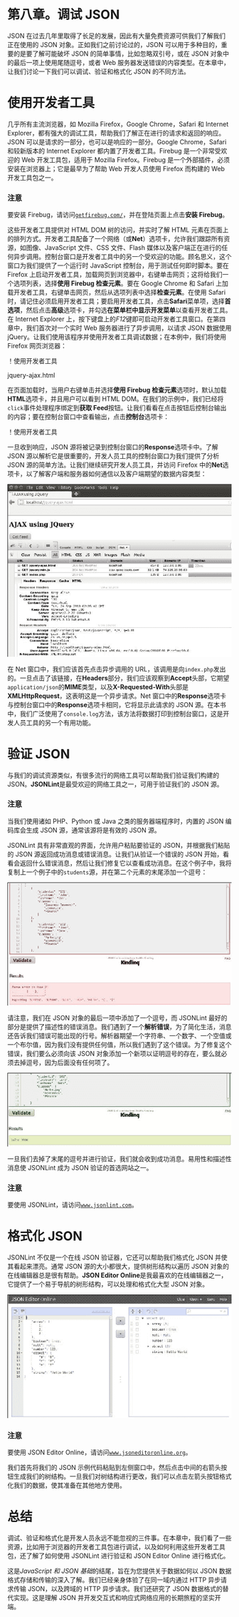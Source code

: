 # 第八章。调试 JSON

JSON 在过去几年里取得了长足的发展，因此有大量免费资源可供我们了解我们正在使用的 JSON 对象。正如我们之前讨论过的，JSON 可以用于多种目的，重要的是要了解可能破坏 JSON 的简单事情，比如忽略双引号，或在 JSON 对象中的最后一项上使用尾随逗号，或者 Web 服务器发送错误的内容类型。在本章中，让我们讨论一下我们可以调试、验证和格式化 JSON 的不同方法。

# 使用开发者工具

几乎所有主流浏览器，如 Mozilla Firefox，Google Chrome，Safari 和 Internet Explorer，都有强大的调试工具，帮助我们了解正在进行的请求和返回的响应。JSON 可以是请求的一部分，也可以是响应的一部分。Google Chrome，Safari 和较新版本的 Internet Explorer 都内置了开发者工具。Firebug 是一个非常受欢迎的 Web 开发工具包，适用于 Mozilla Firefox。Firebug 是一个外部插件，必须安装在浏览器上；它是最早为了帮助 Web 开发人员使用 Firefox 而构建的 Web 开发工具包之一。

### 注意

要安装 Firebug，请访问[`getfirebug.com/`](http://getfirebug.com/)，并在登陆页面上点击**安装 Firebug**。

这些开发者工具提供对 HTML DOM 树的访问，并实时了解 HTML 元素在页面上的排列方式。开发者工具配备了一个网络（或**Net**）选项卡，允许我们跟踪所有资源，如图像、JavaScript 文件、CSS 文件、Flash 媒体以及客户端正在进行的任何异步调用。控制台窗口是开发者工具中的另一个受欢迎的功能。顾名思义，这个窗口为我们提供了一个运行时 JavaScript 控制台，用于测试任何即时脚本。要在 Firefox 上启动开发者工具，加载网页到浏览器中，右键单击网页；这将给我们一个选项列表，选择**使用 Firebug 检查元素**。要在 Google Chrome 和 Safari 上加载开发者工具，右键单击网页，然后从选项列表中选择**检查元素**。在使用 Safari 时，请记住必须启用开发者工具；要启用开发者工具，点击**Safari**菜单项，选择**首选项**，然后点击**高级**选项卡，并勾选**在菜单栏中显示开发菜单**以查看开发者工具。在 Internet Explorer 上，按下键盘上的*F12*键即可启动开发者工具窗口。在第四章中，我们首次对一个实时 Web 服务器进行了异步调用，以请求 JSON 数据使用 jQuery。让我们使用该程序并使用开发者工具调试数据；在本例中，我们将使用 Firefox 网页浏览器：

！使用开发者工具

jquery-ajax.html

在页面加载时，当用户右键单击并选择**使用 Firebug 检查元素**选项时，默认加载**HTML**选项卡，并且用户可以看到 HTML DOM。在我们的示例中，我们已经将`click`事件处理程序绑定到**获取 Feed**按钮。让我们看看在点击按钮后控制台输出的内容；要在控制台窗口中查看输出，点击**控制台**选项卡：

！使用开发者工具

一旦收到响应，JSON 源将被记录到控制台窗口的**Response**选项卡中。了解 JSON 源以解析它是很重要的，开发人员工具的控制台窗口为我们提供了分析 JSON 源的简单方法。让我们继续研究开发人员工具，并访问 Firefox 中的**Net**选项卡，以了解客户端和服务器如何通信以及客户端期望的数据内容类型：

![使用开发人员工具](img/6034OS_08_03.jpg)

在 Net 窗口中，我们应该首先点击异步调用的 URL，该调用是向`index.php`发出的。一旦点击了该链接，在**Headers**部分，我们应该观察到**Accept**头部，它期望`application/json`的**MIME**类型，以及**X-Requested-With**头部是**XMLHttpRequest**，这表明这是一个异步请求。Net 窗口中的**Response**选项卡与控制台窗口中的**Response**选项卡相同，它将显示此请求的 JSON 源。在本书中，我们广泛使用了`console.log`方法，该方法将数据打印到控制台窗口，这是开发人员工具的另一个有用功能。

# 验证 JSON

与我们的调试资源类似，有很多流行的网络工具可以帮助我们验证我们构建的 JSON。**JSONLint**是最受欢迎的网络工具之一，可用于验证我们的 JSON 源。

### 注意

当我们使用诸如 PHP、Python 或 Java 之类的服务器端程序时，内置的 JSON 编码库会生成 JSON 源，通常该源将是有效的 JSON 源。

JSONLint 具有非常直观的界面，允许用户粘贴要验证的 JSON，并根据我们粘贴的 JSON 源返回成功消息或错误消息。让我们从验证一个错误的 JSON 开始，看看会返回什么错误消息，然后让我们修复它以查看成功消息。在这个例子中，我将复制上一个例子中的`students`源，并在第二个元素的末尾添加一个逗号：

![验证 JSON](img/6034OS_08_04.jpg)

请注意，我们在 JSON 对象的最后一项中添加了一个逗号，而 JSONLint 最好的部分是提供了描述性的错误消息。我们遇到了一个**解析错误**，为了简化生活，消息还告诉我们错误可能出现的行号。解析器期望一个字符串、一个数字、一个空值或一个布尔值，因为我们没有提供任何值，所以我们遇到了这个错误。为了修复这个错误，我们要么必须向该 JSON 对象添加一个新项以证明逗号的存在，要么就必须去掉逗号，因为后面没有任何项了。

![验证 JSON](img/6034OS_08_05.jpg)

一旦我们去掉了末尾的逗号并进行验证，我们就会收到成功消息。易用性和描述性消息使 JSONLint 成为 JSON 验证的首选网站之一。

### 注意

要使用 JSONLint，请访问[`www.jsonlint.com`](http://www.jsonlint.com)。

# 格式化 JSON

JSONLint 不仅是一个在线 JSON 验证器，它还可以帮助我们格式化 JSON 并使其看起来漂亮。通常 JSON 源的大小都很大，提供树形结构以遍历 JSON 对象的在线编辑器总是很有帮助。**JSON Editor Online**是我最喜欢的在线编辑器之一，它提供了一个易于导航的树形结构，可以处理和格式化大型 JSON 对象。

![格式化 JSON](img/6034OS_08_06.jpg)

### 注意

要使用 JSON Editor Online，请访问[`www.jsoneditoronline.org`](http://www.jsoneditoronline.org)。

我们首先将我们的 JSON 示例代码粘贴到左侧窗口中，然后点击中间的右箭头按钮生成我们的树结构。一旦我们对树结构进行更改，我们可以点击左箭头按钮格式化我们的数据，使其准备在其他地方使用。

# 总结

调试、验证和格式化是开发人员永远不能忽视的三件事。在本章中，我们看了一些资源，比如用于浏览器的开发者工具包进行调试，以及如何利用这些开发者工具包，还了解了如何使用 JSONLint 进行验证和 JSON Editor Online 进行格式化。

这是*JavaScript 和 JSON 基础*的结尾，旨在为您提供关于数据如何以 JSON 数据格式存储和传输的深入了解。我们已经亲身体验了在同一域内通过 HTTP 异步请求传输 JSON，以及跨域的 HTTP 异步请求。我们还研究了 JSON 数据格式的替代实现。这是理解 JSON 并开发交互式和响应式网络应用的长期旅程的坚实开端。
